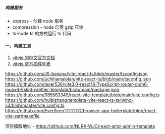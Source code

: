 ##### 构建服务

- express - 创建 node 服务
- compression - node 启用 gzip 压缩
- ts-node ts 的方式运行 ts 代码

#### 一、构建工具

1. [vitejs 的中文官方文档](https://cn.vitejs.dev/guide/using-plugins.html)
2. [vitejs 官方插件列表](https://github.com/vitejs/awesome-vite#plugins)

https://github.com/JS-banana/vite-react-ts/blob/master/tsconfig.json
https://github.com/uchihamalolan/vite-react-ts/blob/main/tsconfig.json
https://github.com/laoer536/vite3.0-react18-TypeScript-router-dom6-mobx6-Eslint-prettier-template/blob/main/package.json
https://github.com/985563349/react-vite-template/blob/main/vite.config.ts
https://github.com/huibizhang/template-vite-react-ts-tailwind-v3/blob/master/vite.config.ts
https://github.com/EverSeenTOTOTO/browser-app-boilerplate/blob/react-vite-ssr/makefile

项目模版地址 - https://github.com/NLRX-WJC/react-antd-admin-template
